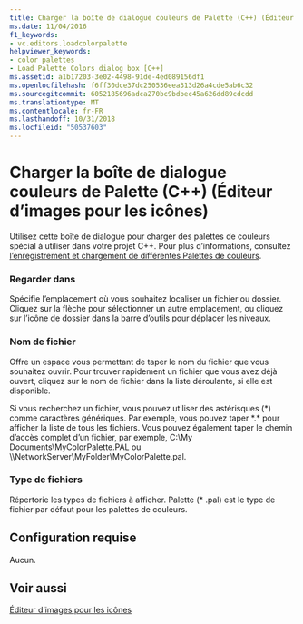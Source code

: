 ```yaml
---
title: Charger la boîte de dialogue couleurs de Palette (C++) (Éditeur d’images pour les icônes)
ms.date: 11/04/2016
f1_keywords:
- vc.editors.loadcolorpalette
helpviewer_keywords:
- color palettes
- Load Palette Colors dialog box [C++]
ms.assetid: a1b17203-3e02-4498-91de-4ed089156df1
ms.openlocfilehash: f6ff30dce37dc250536eea313d26a4cde5ab6c32
ms.sourcegitcommit: 6052185696adca270bc9bdbec45a626dd89cdcdd
ms.translationtype: MT
ms.contentlocale: fr-FR
ms.lasthandoff: 10/31/2018
ms.locfileid: "50537603"
---
```

# <a name="load-palette-colors-dialog-box-c-image-editor-for-icons"></a>Charger la boîte de dialogue couleurs de Palette (C++) (Éditeur d’images pour les icônes)

Utilisez cette boîte de dialogue pour charger des palettes de couleurs spécial à utiliser dans votre projet C++. Pour plus d’informations, consultez [l’enregistrement et chargement de différentes Palettes de couleurs](../windows/saving-and-loading-different-color-palettes-image-editor-for-icons.md).

### <a name="look-in"></a>Regarder dans

Spécifie l’emplacement où vous souhaitez localiser un fichier ou dossier. Cliquez sur la flèche pour sélectionner un autre emplacement, ou cliquez sur l’icône de dossier dans la barre d’outils pour déplacer les niveaux.

### <a name="file-name"></a>Nom de fichier

Offre un espace vous permettant de taper le nom du fichier que vous souhaitez ouvrir. Pour trouver rapidement un fichier que vous avez déjà ouvert, cliquez sur le nom de fichier dans la liste déroulante, si elle est disponible.

Si vous recherchez un fichier, vous pouvez utiliser des astérisques (*) comme caractères génériques. Par exemple, vous pouvez taper \*.\* pour afficher la liste de tous les fichiers. Vous pouvez également taper le chemin d’accès complet d’un fichier, par exemple, C:\My Documents\MyColorPalette.PAL ou \\\NetworkServer\MyFolder\MyColorPalette.pal.

### <a name="files-of-type"></a>Type de fichiers

Répertorie les types de fichiers à afficher. Palette (* .pal) est le type de fichier par défaut pour les palettes de couleurs.

## <a name="requirements"></a>Configuration requise

Aucun.

## <a name="see-also"></a>Voir aussi

[Éditeur d’images pour les icônes](../windows/image-editor-for-icons.md)